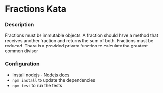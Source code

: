 # Fractions Kata

### Description

Fractions must be immutable objects. A fraction should have a method
that receives another fraction and returns the sum of both. Fractions
must be reduced. There is a provided private function to calculate the
greatest common divisor


### Configuration

- Install nodejs - [Nodejs docs](https://docs.npmjs.com/getting-started/installing-node)
- `npm install` to update the dependencies
- `npm test` to run the tests
